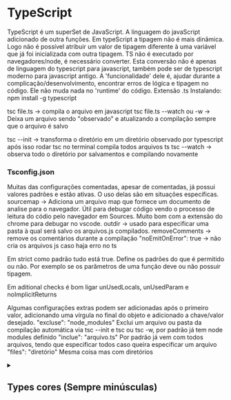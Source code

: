 # TypeScript
TypeScript é um superSet de JavaScript. A linguagem do javaScript adicionado de outra funções.
Em typeScript a tipagem não é mais dinâmica. Logo não é possível atribuir um valor de tipagem diferente à uma variável que já foi inicializada com outra tipagem.
TS não é executado por navegadores/node, é necessário converter. Esta conversão não é apenas de linguagem do typescript para javascript, também pode ser de typescript moderno para javascript antigo.
A 'funcionalidade' dele é, ajudar durante a complicação/desenvolvimento, encontrar erros de lógica e tipagem no código. Ele não muda nada no 'runtime' do código. 
Extensão .ts
Instalando:
npm install -g typescript

tsc file.ts -> compila o arquivo em javascript
tsc file.ts --watch ou -w -> Deixa um arquivo sendo "observado" e atualizando a compilação sempre que o arquivo é salvo

tsc --init -> transforma o diretório em um diretório observado por typescript
após isso rodar tsc no terminal compila todos arquivos ts
tsc --watch -> observa todo o diretório por salvamentos e compilando novamente

### Tsconfig.json
Muitas das configurações comentadas, apesar de comentadas, já possui valores padrões e estão ativas. O uso delas são em situações específicas.
sourcemap -> Adiciona um arquivo map que fornece um documento de analise para o navegador. Útil para debugar código vendo o processo de leitura do códio pelo navegador em Sources. Muito bom com a extensão do chrome para debugar no vscode.
outdir -> usado para especificar uma pasta à qual será salvo os arquivos.js compilados.
removeComments -> remove os comentários durante a compilação
"noEmitOnError": true -> não cria os arquivos js caso haja erro no ts

Em strict como padrão tudo está true. Define os padrões do que é permitido ou não. Por exemplo se os parâmetros de uma função deve ou não possuir tipagem.

Em aditional checks é bom ligar unUsedLocals, unUsedParam e noImplicitReturns

Algumas configurações extras podem ser adicionadas após o primeiro valor, adicionando uma vírgula no final do objeto e adicionado a chave/valor desejado.
"excluse": "node_modules"    Exclui um arquivo ou pasta da compilação automática via tsc --init e tsc ou tsc -w, por padrão já tem node modules definido
"inclue": "arquivo.ts"       Por padrão já vem com todos arquivos, tendo que especificar todos caso queira especificar um arquivo
"files": "diretório"         Mesma coisa mas com diretórios

<details>
  <summary>

  ## Types cores (Sempre minúsculas)
  </summary>

**number**
**string**
**boolean** (Sem truthy or falsy)
**object**
**array**
**tuple**
**Enum**
**Any** (Praticamente perde os benefícios do uso do TS)
**Void** (Ausente de tipo)

ex.
function (n1: number, n2: number) {
}

**Dica:** Em objetos e arrays, o ideal é dexar o typescript definir os tipos conforme os elementos são atribuidos
const object: {
  CPF: number;
  nome: string;
  empregado: boolean;
} = {
  CPF: 0000000,
  nome: 'Pedro',
  empregado: true
}

### Tuple
const person [string, number | string] = ['Pedro', 20];

### Enum
Cria e da um valor iniciando em 0 ou a partir do valor explicito no anterior, para os elementos atribuidos. ADMIN = 0, READ_ONLY = 5, AUTHOR = 6.
enum Role { ADMIN, READ_ONLY = 5, AUTHOR };

### Type Alias
É um tipo que pode ser um ou outro

type Combinados = {
  number | string
}

### Void
É a tipagem dada a uma função que não possui retorno.
Apesar do retorno dela ser definido com undefined...

### Function types
let combine: (a:number, b:number) => number;

### Unknown
Quase a mesma coisa de any, mas ele ainda é verificado. Seria um any mantendo a verificação se o tipo esperado é compatível com o tipo armazenado em uma variável com unknown

### Never
Uma função que retorna nada devido uma pausa/break/error ou que fica em um loop infinito. Uma função pode ter o retorno de tipo never


class Department {
  private name: string;

  public constructor (n: string) {
    this.name = n;
  }
}

class Product {
  title: string;
  price: number;
  private isListed: boolean;
 
  constructor(name: string, pr: number) {
    this.title = name;
    this.price = pr;
    this.isListed = true;
  }
}
const accounting = new Department('Accounting');
extends aproveita uma classe já criada e usa como parte na criação de uma nova mas com adições. É necessário usar o super.


private -> deixa privado sendo acessado apenas pela própria classe
public
protected -> deixa privado mas pode ser acessado tanto pela própria classe como por classes que usem-a como extensão

<details>
  <summary>

  ## Classes
  </summary>

### O que são:
Uma classe é uma entidade abstrata que encapsula dados e comportamentos relevantes para um conceito específico dentro de um programa. Ela permite que você defina um novo tipo de dado personalizado, permitindo que crie instâncias desse tipo ao longo do código.

**EX:**
class teste {
    mensagem: string
    numero: number

    constructor (escrita: string, numero: number){
        this.mensagem = escrita
        this.numero = numero
    }

    saida(){
        console.log(`Olá, ${this.mensagem}, ${ this.numero}`)
    }
}

const Teste1 = new teste("Testando",123)
Teste1.saida()



É preciso instalar node antes para utilizar!
[TypeScript Download](https://www.typescriptlang.org/)


